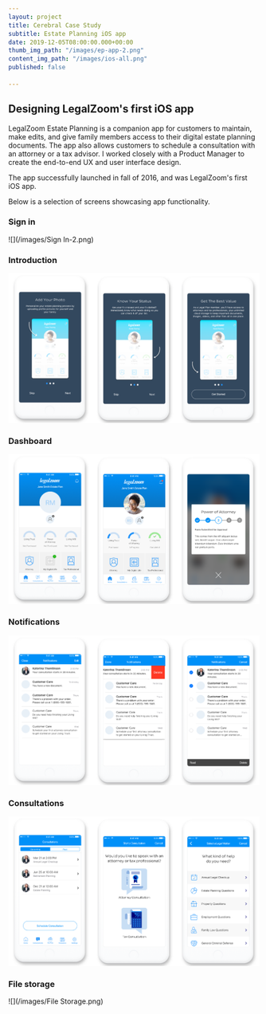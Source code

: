```yaml
---
layout: project
title: Cerebral Case Study
subtitle: Estate Planning iOS app
date: 2019-12-05T08:00:00.000+00:00
thumb_img_path: "/images/ep-app-2.png"
content_img_path: "/images/ios-all.png"
published: false

---
```

## Designing LegalZoom's first iOS app

LegalZoom Estate Planning is a companion app for customers to maintain, make edits, and give family members access to their digital estate planning documents. The app also allows customers to schedule a consultation with an attorney or a tax advisor. I worked closely with a Product Manager to create the end-to-end UX and user interface design.

The app successfully launched in fall of 2016, and was LegalZoom's first iOS app.

Below is a selection of screens showcasing app functionality.

### Sign in

![](/images/Sign In-2.png)

### Introduction

![](/images/Intro.png)

### Dashboard

![](/images/Dashboard.png)

### Notifications

![](/images/Notifications.png)

### Consultations

![](/images/Consultations.png)

### File storage

![](/images/File Storage.png)